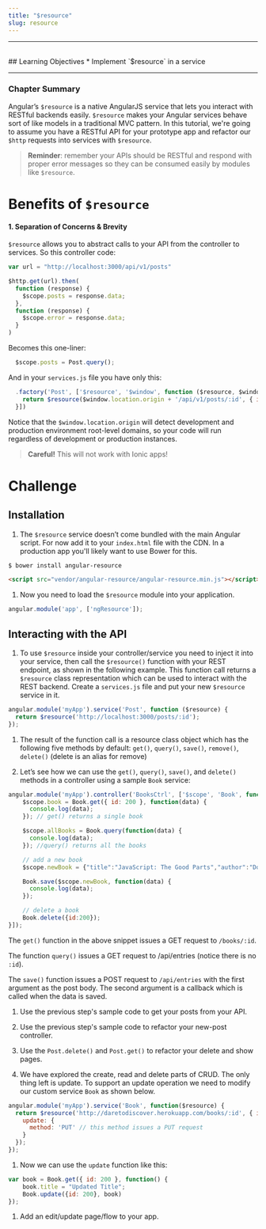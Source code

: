 ```yaml
---
title: "$resource"
slug: resource
---
```


<hr><br>
## Learning Objectives
  * Implement `$resource` in a service

<hr>

### Chapter Summary

Angular’s `$resource` is a native AngularJS service that lets you interact with RESTful backends easily. `$resource` makes your Angular services behave sort of like models in a traditional MVC pattern. In this tutorial, we're going to assume you have a RESTful API for your prototype app and refactor our `$http` requests into services with `$resource`.

> **Reminder**: remember your APIs should be RESTful and respond with proper error messages so they can be consumed easily by modules like `$resource`.

# Benefits of `$resource`

#### 1. Separation of Concerns & Brevity

`$resource` allows you to abstract calls to your API from the controller to services. So this controller code:

```js
var url = "http://localhost:3000/api/v1/posts"

$http.get(url).then(
  function (response) {
    $scope.posts = response.data;
  },
  function (response) {
    $scope.error = response.data;
  }
)
```

Becomes this one-liner:

```js
  $scope.posts = Post.query();
```

And in your `services.js` file you have only this:

```js
  .factory('Post', ['$resource', '$window', function ($resource, $window) {
    return $resource($window.location.origin + '/api/v1/posts/:id', { id: '@id' })
  }])
```

Notice that the `$window.location.origin` will detect development and production environment root-level domains, so your code will run regardless of development or production instances.

> **Careful!** This will not work with Ionic apps!

# Challenge

## Installation

1. The `$resource` service doesn’t come bundled with the main Angular script. For now add it to your `index.html` file with the CDN. In a production app you'll likely want to use Bower for this.

  ```bash
  $ bower install angular-resource
  ```

  ```html
  <script src="vendor/angular-resource/angular-resource.min.js"></script>
  ```
  
1. Now you need to load the `$resource` module into your application.

  ```js
  angular.module('app', ['ngResource']);
  ```

## Interacting with the API

1. To use `$resource` inside your controller/service you need to inject it into your service, then call the `$resource()` function with your REST endpoint, as shown in the following example. This function call returns a `$resource` class representation which can be used to interact with the REST backend. Create a `services.js` file and put your new `$resource` service in it.

  ```js
  angular.module('myApp').service('Post', function ($resource) {
    return $resource('http://localhost:3000/posts/:id');
  });
  ```

1. The result of the function call is a resource class object which has the following five methods by default: `get()`, `query()`, `save()`, `remove()`, `delete()` (delete is an alias for remove)

1. Let’s see how we can use the `get()`, `query()`, `save()`, and `delete()` methods in a controller using a sample `Book` service:

  ```js
  angular.module('myApp').controller('BooksCtrl', ['$scope', 'Book', function($scope, Book) {
      $scope.book = Book.get({ id: 200 }, function(data) {
        console.log(data);
      }); // get() returns a single book

      $scope.allBooks = Book.query(function(data) {
        console.log(data);
      }); //query() returns all the books

      // add a new book
      $scope.newBook = {"title":"JavaScript: The Good Parts","author":"Douglas Crockford","image":"","release_date":"May 11, 2008"};

      Book.save($scope.newBook, function(data) {
        console.log(data);
      });

      // delete a book
      Book.delete({id:200});
  }]);
  ```

  The `get()` function in the above snippet issues a GET request to `/books/:id`.

  The function `query()` issues a GET request to /api/entries (notice there is no `:id`).

  The `save()` function issues a POST request to `/api/entries` with the first argument as the post body. The second argument is a callback which is called when the data is saved.

1. Use the previous step's sample code to get your posts from your API.

1. Use the previous step's sample code to refactor your new-post controller.

1. Use the `Post.delete()` and `Post.get()` to refactor your delete and show pages.

1. We have explored the create, read and delete parts of CRUD. The only thing left is update. To support an update operation we need to modify our custom service `Book` as shown below.

  ```js
  angular.module('myApp').service('Book', function($resource) {
    return $resource('http://daretodiscover.herokuapp.com/books/:id', { id: '@_id' }, {
      update: {
        method: 'PUT' // this method issues a PUT request
      }
    });
  });
  ```

1. Now we can use the `update` function like this:

  ```js
  var book = Book.get({ id: 200 }, function() {
      book.title = "Updated Title";
      Book.update({id: 200}, book)
  });
  ```

1. Add an edit/update page/flow to your app.
